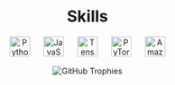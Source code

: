 <h1 align="center">Skills</h1>
<p align="center">
    <a href="https://www.python.org/" target="_blank" rel="noreferrer" style="margin-right: 20px;"><img src="https://raw.githubusercontent.com/danielcranney/readme-generator/main/public/icons/skills/python-colored.svg" alt="Python" title="Python" width="36" height="36" /></a>
    <a href="https://developer.mozilla.org/en-US/docs/Web/JavaScript" target="_blank" rel="noreferrer" style="margin-right: 20px;"><img src="https://raw.githubusercontent.com/danielcranney/readme-generator/main/public/icons/skills/javascript-colored.svg" alt="JavaScript" title="JavaScript" width="36" height="36" /></a>
    <a href="https://www.tensorflow.org/" target="_blank" rel="noreferrer" style="margin-right: 20px;"><img src="https://raw.githubusercontent.com/danielcranney/readme-generator/main/public/icons/skills/tensorflow-colored.svg" alt="TensorFlow" title="TensorFlow" width="36" height="36" /></a>
    <a href="https://pytorch.org/" target="_blank" rel="noreferrer" style="margin-right: 20px;"><img src="https://raw.githubusercontent.com/danielcranney/readme-generator/main/public/icons/skills/pytorch-colored.svg" alt="PyTorch" title="PyTorch" width="36" height="36" /></a>
    <a href="https://aws.amazon.com" target="_blank" rel="noreferrer"><img src="https://raw.githubusercontent.com/danielcranney/readme-generator/main/public/icons/skills/aws-colored-dark.svg" alt="Amazon Web Services" title="Amazon Web Services" width="36" height="36" /></a>
</p>

<p align="center">
  <img src="https://github-profile-trophy.vercel.app/?username=**[ใส่ชื่อผู้ใช้ของคุณ]**&theme=radical&no-frame=true&margin-w=15" alt="GitHub Trophies" />
</p>
